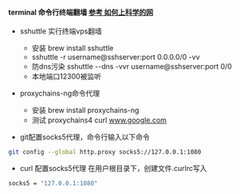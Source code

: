 
#### terminal 命令行终端翻墙 [参考 如何上科学的网](http://www.d0u9.xyz/ru-he-shang-ke-xue-de-wang/)
* sshuttle 实行终端vps翻墙
    * 安装 brew install sshuttle
    * sshuttle -r username@sshserver:port 0.0.0.0/0 -vv
    * 防dns污染 sshuttle --dns -vvr username@sshserver:port 0/0
    * 本地端口12300被监听
* proxychains-ng命令代理 
    * 安装 brew install proxychains-ng
    * 测试 proxychains4 curl www.google.com
   
* git配置socks5代理，命令行输入以下命令
``` bash
git config --global http.proxy socks5://127.0.0.1:1080
```
* curl 配置socks5代理
在用户根目录下，创建文件.curlrc写入
``` bash
socks5 = "127.0.0.1:1080"
```


